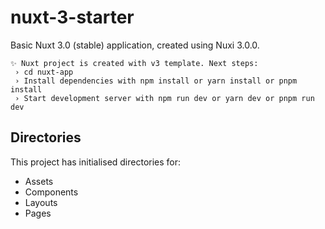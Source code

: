 # nuxt-3-starter

Basic Nuxt 3.0 (stable) application, created using Nuxi 3.0.0.

```
✨ Nuxt project is created with v3 template. Next steps:
 › cd nuxt-app
 › Install dependencies with npm install or yarn install or pnpm install
 › Start development server with npm run dev or yarn dev or pnpm run dev
```

## Directories

This project has initialised directories for:

- Assets
- Components
- Layouts
- Pages
